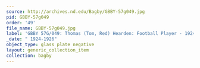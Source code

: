 ```yaml
---
source: http://archives.nd.edu/Bagby/GBBY-57g049.jpg
pid: GBBY-57g049
order: '49'
file_name: GBBY-57g049.jpg
label: 'GBBY 57G/049: Thomas (Tom, Red) Hearden: Football Player - 1924-1926'
_date: " 1924-1926"
object_type: glass plate negative
layout: generic_collection_item
collection: bagby
---
```

